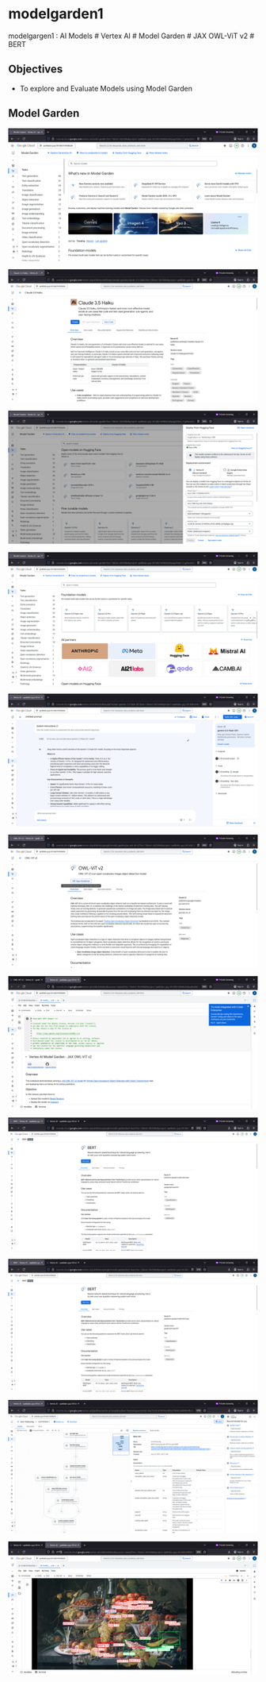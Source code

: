 # modelgarden1
modelgargen1 : AI Models # Vertex AI # Model Garden # JAX OWL-ViT v2 # BERT


## Objectives
- To explore and Evaluate Models using Model Garden


## Model Garden

![modelgarden1001.png](./media/modelgarden1001.png)

![modelgarden1002.png](./media/modelgarden1002.png)

![modelgarden1003.png](./media/modelgarden1003.png)

![modelgarden1004.png](./media/modelgarden1004.png)

![modelgarden1005.png](./media/modelgarden1005.png)

![modelgarden1006.png](./media/modelgarden1006.png)

![modelgarden1007.png](./media/modelgarden1007.png)

![modelgarden1008.png](./media/modelgarden1008.png)

![modelgarden1008.png](./media/modelgarden1008.png)

![modelgarden1009.png](./media/modelgarden1009.png)

![modelgarden1010.png](./media/modelgarden1010.png)
